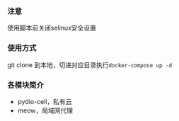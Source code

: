 ### 注意
使用脚本前关闭selinux安全设置

### 使用方式
git clone 到本地，切进对应目录执行`docker-compose up -d`

### 各模块简介
* pydio-cell，私有云
* meow，局域网代理

